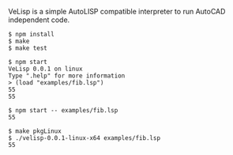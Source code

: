 VeLisp is a simple AutoLISP compatible interpreter to run AutoCAD independent code.

```
$ npm install
$ make
$ make test
```

```
$ npm start
VeLisp 0.0.1 on linux
Type ".help" for more information
> (load "examples/fib.lsp")
55
55
```

```
$ npm start -- examples/fib.lsp
55
```

```
$ make pkgLinux
$ ./velisp-0.0.1-linux-x64 examples/fib.lsp
55
```
